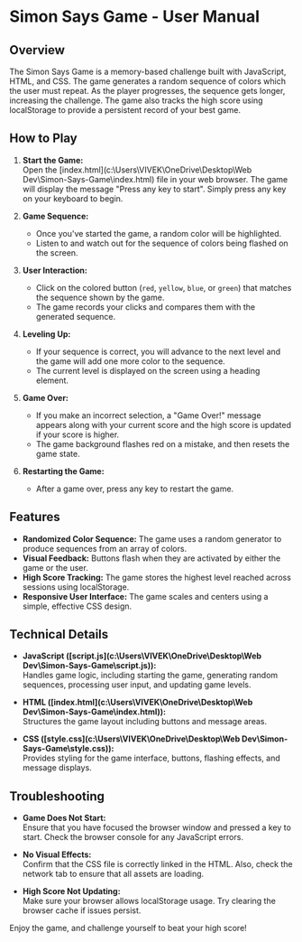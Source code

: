 # Simon Says Game - User Manual

## Overview
The Simon Says Game is a memory-based challenge built with JavaScript, HTML, and CSS. The game generates a random sequence of colors which the user must repeat. As the player progresses, the sequence gets longer, increasing the challenge. The game also tracks the high score using localStorage to provide a persistent record of your best game.

## How to Play
1. **Start the Game:**  
   Open the [index.html](c:\Users\VIVEK\OneDrive\Desktop\Web Dev\Simon-Says-Game\index.html) file in your web browser. The game will display the message "Press any key to start". Simply press any key on your keyboard to begin.

2. **Game Sequence:**  
   - Once you've started the game, a random color will be highlighted.  
   - Listen to and watch out for the sequence of colors being flashed on the screen.

3. **User Interaction:**  
   - Click on the colored button (`red`, `yellow`, `blue`, or `green`) that matches the sequence shown by the game.  
   - The game records your clicks and compares them with the generated sequence.

4. **Leveling Up:**  
   - If your sequence is correct, you will advance to the next level and the game will add one more color to the sequence.
   - The current level is displayed on the screen using a heading element.

5. **Game Over:**  
   - If you make an incorrect selection, a "Game Over!" message appears along with your current score and the high score is updated if your score is higher.
   - The game background flashes red on a mistake, and then resets the game state.

6. **Restarting the Game:**  
   - After a game over, press any key to restart the game.

## Features
- **Randomized Color Sequence:** The game uses a random generator to produce sequences from an array of colors.
- **Visual Feedback:** Buttons flash when they are activated by either the game or the user.
- **High Score Tracking:** The game stores the highest level reached across sessions using localStorage.
- **Responsive User Interface:** The game scales and centers using a simple, effective CSS design.

## Technical Details
- **JavaScript ([script.js](c:\Users\VIVEK\OneDrive\Desktop\Web Dev\Simon-Says-Game\script.js)):**  
  Handles game logic, including starting the game, generating random sequences, processing user input, and updating game levels.
  
- **HTML ([index.html](c:\Users\VIVEK\OneDrive\Desktop\Web Dev\Simon-Says-Game\index.html)):**  
  Structures the game layout including buttons and message areas.
  
- **CSS ([style.css](c:\Users\VIVEK\OneDrive\Desktop\Web Dev\Simon-Says-Game\style.css)):**  
  Provides styling for the game interface, buttons, flashing effects, and message displays.

## Troubleshooting
- **Game Does Not Start:**  
  Ensure that you have focused the browser window and pressed a key to start. Check the browser console for any JavaScript errors.
  
- **No Visual Effects:**  
  Confirm that the CSS file is correctly linked in the HTML. Also, check the network tab to ensure that all assets are loading.

- **High Score Not Updating:**  
  Make sure your browser allows localStorage usage. Try clearing the browser cache if issues persist.

Enjoy the game, and challenge yourself to beat your high score!

